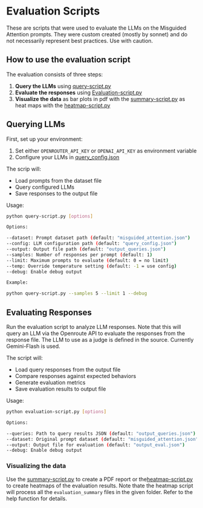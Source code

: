 
# Evaluation Scripts

These are scripts that were used to evaluate the LLMs on the Misguided Attention prompts. They were custom created (mostly by sonnet) and do not necessarily represent best practices. Use with caution.

## How to use the evaluation script

The evaluation consists of three steps:

1. **Query the LLMs** using [query-script.py](query-script.py)
2. **Evaluate the responses** using [Evaluation-script.py](evaluation-script.py)
3.  **Visualize the data** as bar plots in pdf with the [summary-script.py](summary-script.py) as heat maps with the [heatmap-script.py](heatmap-script.py)
  
## Querying LLMs

First, set up your environment:
1. Set either `OPENROUTER_API_KEY` or `OPENAI_API_KEY` as environment variable
2. Configure your LLMs in [query_config.json](query_config.json)

The scrip will:

* Load prompts from the dataset file
* Query configured LLMs
* Save responses to the output file

Usage:

```bash
python query-script.py [options]

Options:

--dataset: Prompt dataset path (default: "misguided_attention.json")
--config: LLM configuration path (default: "query_config.json")
--output: Output file path (default: "output_queries.json")
--samples: Number of responses per prompt (default: 1)
--limit: Maximum prompts to evaluate (default: 0 = no limit)
--temp: Override temperature setting (default: -1 = use config)
--debug: Enable debug output

Example:

python query-script.py --samples 5 --limit 1 --debug
```

## Evaluating Responses

Run the evaluation script to analyze LLM responses.
Note that this will query an LLM via the Openroute API
to evaluate the responses from the response file. The LLM
to use as a judge is defined in the source. Currently Gemini-Flash is used.

The script will:

 - Load query responses from the output file
 - Compare responses against expected behaviors
 - Generate evaluation metrics
 - Save evaluation results to output file

Usage:

```bash
python evaluation-script.py [options]

Options:

--queries: Path to query results JSON (default: "output_queries.json")
--dataset: Original prompt dataset (default: "misguided_attention.json")
--output: Output file for evaluation (default: "output_eval.json")
--debug: Enable debug output
```
### Visualizing the data

Use the [summary-script.py](summary-script.py) to create a PDF report or the[heatmap-script.py](heatmap-script.py) to create heatmaps of the evaluation results. Note thate the heatmap script will process all the `evaluation_summary` files in the given folder. Refer to the help function for details.